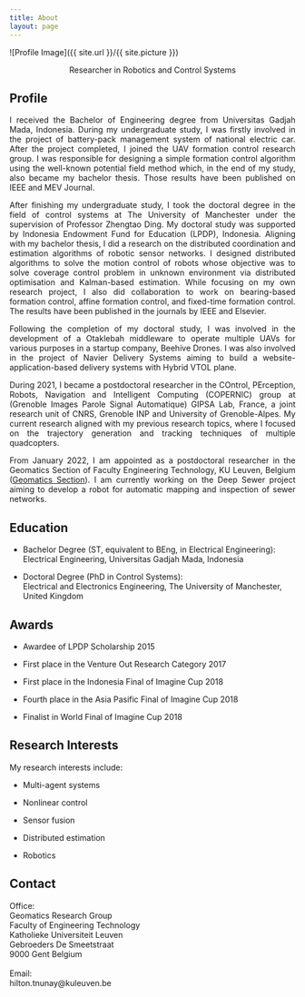 ```yaml
---
title: About
layout: page
---
```

![Profile Image]({{ site.url }}/{{ site.picture }})
<p align="center"> Researcher in Robotics and Control Systems</p>

## Profile

<p align="justify">I received the Bachelor of Engineering degree from Universitas Gadjah Mada, Indonesia. During my undergraduate study, I was firstly involved in the project of battery-pack management system of national electric car. After the project completed, I joined the UAV formation control research group. I was responsible for designing a simple formation control algorithm using the well-known potential field method which, in the end of my study, also became my bachelor thesis. Those results have been published on IEEE and MEV Journal.
</p>

<p align="justify">After finishing my undergraduate study, I took the doctoral degree in the field of control systems at The University of Manchester under the supervision of Professor Zhengtao Ding. My doctoral study was supported by Indonesia Endowment Fund for Education (LPDP), Indonesia. Aligning with my bachelor thesis, I did a research on the distributed coordination and estimation algorithms of robotic sensor networks. I designed distributed algorithms to solve the motion control of robots whose objective was to solve coverage control problem in unknown environment via distributed optimisation and Kalman-based estimation. While focusing on my own research project, I also did collaboration to work on bearing-based formation control, affine formation control, and fixed-time formation control. The results have been published in the journals by IEEE and Elsevier.</p>

<p align="justify">Following the completion of my doctoral study, I was involved in the development of a Otaklebah middleware to operate multiple UAVs for various purposes in a startup company, Beehive Drones. I was also involved in the project of Navier Delivery Systems aiming to build a website-application-based delivery systems with Hybrid VTOL plane.</p>

<p align="justify">During 2021, I became a postdoctoral researcher in the COntrol, PErception, Robots, Navigation and Intelligent Computing (COPERNIC) group at (Grenoble Images Parole Signal Automatique) GIPSA Lab, France, a joint research unit of CNRS, Grenoble INP and University of Grenoble-Alpes. My current research aligned with my previous research topics, where I focused on the trajectory generation and tracking techniques of multiple quadcopters.</p>

<p align="justify">From January 2022, I am appointed as a postdoctoral researcher in the Geomatics Section of Faculty Engineering Technology, KU Leuven, Belgium (<a href="https://iiw.kuleuven.be/onderzoek/geomatics">Geomatics Section</a>). I am currently working on the Deep Sewer project aiming to develop a robot for automatic mapping and inspection of sewer networks.</p>

## Education
<ul class="education">
	<li>
		<p>
		Bachelor Degree (ST, equivalent to BEng, in Electrical Engineering):<br>
		Electrical Engineering, Universitas Gadjah Mada, Indonesia<br>
		</p>
	</li>
	<li>
		<p>
		Doctoral Degree (PhD in Control Systems):<br>
		Electrical and Electronics Engineering, The University of Manchester, United Kingdom<br>
		</p>
	</li>
</ul>

## Awards
<ul class="awards">
	<li><p>Awardee of LPDP Scholarship 2015</p></li>
	<li><p>First place in the Venture Out Research Category 2017</p></li>
	<li><p>First place in the Indonesia Final of Imagine Cup 2018</p></li>
	<li><p>Fourth place in the Asia Pasific Final of Imagine Cup 2018</p></li>
	<li><p>Finalist in World Final of Imagine Cup 2018</p></li>
</ul>

## Research Interests

<p align="justify">My research interests include:</p>

<ul class="research-interests">
	<li><p>Multi-agent systems</p></li>
	<li><p>Nonlinear control</p></li>
	<li><p>Sensor fusion</p></li>
	<li><p>Distributed estimation</p></li>
	<li><p>Robotics</p></li>
</ul>


## Contact
<p>Office:<br>
Geomatics Research Group<br>
Faculty of Engineering Technology<br>
Katholieke Universiteit Leuven<br>
Gebroeders De Smeetstraat<br>
9000 Gent Belgium <br>
<br>
Email: <br>
hilton.tnunay@kuleuven.be
</p>